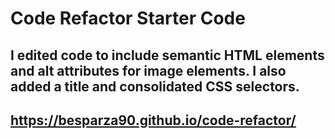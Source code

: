 # Code Refactor Starter Code
## I edited code to include semantic HTML elements and alt attributes for image elements. I also added a title and consolidated CSS selectors.
## https://besparza90.github.io/code-refactor/
